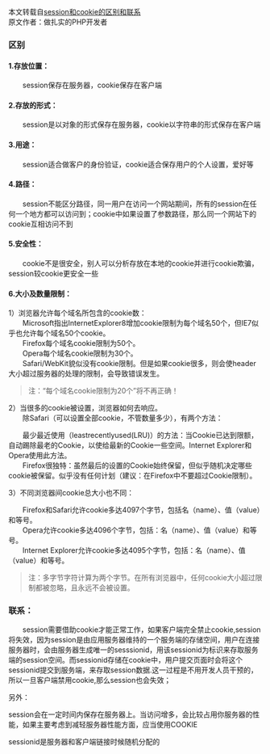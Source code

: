 本文转载自[session和cookie的区别和联系](https://www.cnblogs.com/muziyun1992/p/6662297.html)  
原文作者：做扎实的PHP开发者

### 区别

#### 1.存放位置：

　　session保存在服务器，cookie保存在客户端

#### 2.存放的形式：

　　session是以对象的形式保存在服务器，cookie以字符串的形式保存在客户端

#### 3.用途：

　　session适合做客户的身份验证，cookie适合保存用户的个人设置，爱好等

#### 4.路径：

　　session不能区分路径，同一用户在访问一个网站期间，所有的session在任何一个地方都可以访问到；cookie中如果设置了参数路径，那么同一个网站下的cookie互相访问不到

#### 5.安全性：

　　cookie不是很安全，别人可以分析存放在本地的cookie并进行cookie欺骗，session较cookie更安全一些

#### 6.大小及数量限制：

1）浏览器允许每个域名所包含的cookie数：  
　　Microsoft指出InternetExplorer8增加cookie限制为每个域名50个，但IE7似乎也允许每个域名50个cookie。  
　　Firefox每个域名cookie限制为50个。  
　　Opera每个域名cookie限制为30个。  
　　Safari/WebKit貌似没有cookie限制。但是如果cookie很多，则会使header大小超过服务器的处理的限制，会导致错误发生。  

  >注：“每个域名cookie限制为20个”将不再正确！

2）当很多的cookie被设置，浏览器如何去响应。  
　　除Safari（可以设置全部cookie，不管数量多少），有两个方法： 

　　最少最近使用（leastrecentlyused(LRU)）的方法：当Cookie已达到限额，自动踢除最老的Cookie，以使给最新的Cookie一些空间。Internet Explorer和Opera使用此方法。  
　　Firefox很独特：虽然最后的设置的Cookie始终保留，但似乎随机决定哪些cookie被保留。似乎没有任何计划（建议：在Firefox中不要超过Cookie限制）。

3）不同浏览器间cookie总大小也不同：

　　Firefox和Safari允许cookie多达4097个字节，包括名（name）、值（value）和等号。  
　　Opera允许cookie多达4096个字节，包括：名（name）、值（value）和等号。  
　　Internet Explorer允许cookie多达4095个字节，包括：名（name）、值（value）和等号。  

  >注：多字节字符计算为两个字节。在所有浏览器中，任何cookie大小超过限制都被忽略，且永远不会被设置。

### 联系：

　　session需要借助cookie才能正常工作，如果客户端完全禁止cookie,session将失效，因为session是由应用服务器维持的一个服务端的存储空间，用户在连接服务器时，会由服务器生成唯一的sesssionid，用该sessionid为标识来存取服务端的session空间。而sessionid存储在cookie中，用户提交页面时会将这个sessionid提交到服务端，来存取session数据.这一过程是不用开发人员干预的，所以一旦客户端禁用cookie,那么session也会失效；

另外：

session会在一定时间内保存在服务器上。当访问增多，会比较占用你服务器的性能，如果主要考虑到减轻服务器性能方面，应当使用COOKIE

sessionid是服务器和客户端链接时候随机分配的

　　

